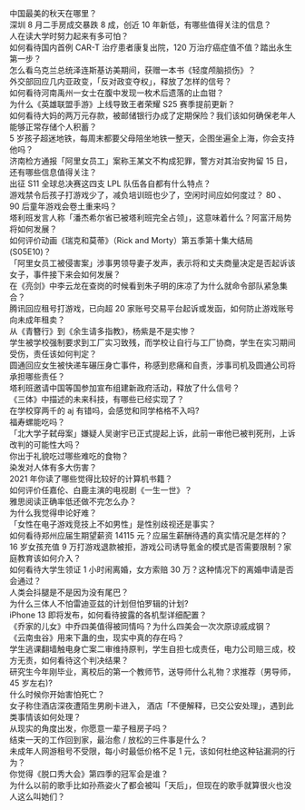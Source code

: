 中国最美的秋天在哪里？  
深圳 8 月二手房成交暴跌 8 成，创近 10 年新低，有哪些值得关注的信息？  
人在读大学时努力起来有多可怕？  
如何看待国内首例 CAR-T 治疗患者康复出院，120 万治疗癌症值不值？踏出永生第一步？  
怎么看乌克兰总统泽连斯基访美期间，获赠一本书《轻度颅脑损伤》？  
外交部回应几内亚政变，「反对政变夺权」，释放了怎样的信号？  
如何看待河南禹州一女士在腹中发现一枚术后遗落的止血钳？  
为什么《英雄联盟手游》上线导致王者荣耀 S25 赛季提前更新？  
如何看待大妈的两万元存款，被邮储银行办成了定期保险？我们该如何确保老年人能够正常存储个人积蓄？  
5 岁孩子超迷地铁，每周末都要父母陪坐地铁一整天，企图坐遍全上海，你会支持他吗？  
济南检方通报「阿里女员工」案称王某文不构成犯罪，警方对其治安拘留 15 日，还有哪些信息值得关注？  
出征 S11 全球总决赛这四支 LPL 队伍各自都有什么特点？  
游戏禁令后孩子打游戏少了，减负培训班也少了，空闲时间应如何度过？ 80 、 90 后童年游戏会卷土重来吗？  
塔利班发言人称「潘杰希尔省已被塔利班完全占领」，这意味着什么？阿富汗局势将如何发展？  
如何评价动画《瑞克和莫蒂》（Rick and Morty）第五季第十集大结局 (S05E10)？  
「阿里女员工被侵害案」涉事男领导妻子发声，表示将和丈夫商量决定是否起诉该女子，事件接下来会如何发展？  
在《亮剑》中李云龙在查岗的时候看到朱子明的床凉了为什么就命令部队紧急集合？  
腾讯回应租号打游戏，已向超 20 家账号交易平台起诉或发函，如何防止游戏账号向未成年租卖？  
从《青簪行》到《余生请多指教》，杨紫是不是实惨？  
学生被学校强制要求到工厂实习致残，而学校让自行与工厂协商，学生在实习期间受伤，责任该如何判定？  
圆通回应女生被快递车碾压身亡事件，称感到悲痛和自责，涉事司机及圆通公司将承担哪些责任？  
塔利班邀请中国等国参加宣布组建新政府活动，释放了什么信号？  
《三体》中描述的未来科技，有哪些已经实现了？  
在学校穿两千的 aj 有错吗，会感觉和同学格格不入吗?  
福寿螺能吃吗？  
「北大学子弑母案」嫌疑人吴谢宇已正式提起上诉，此前一审他已被判死刑，上诉改判的可能性大吗？  
你出于礼貌吃过哪些难吃的食物？  
染发对人体有多大伤害？  
2021 年你读了哪些觉得比较好的计算机书籍？  
如何评价任嘉伦、白鹿主演的电视剧《一生一世》？  
雅思阅读正确率低还做不完怎么办？  
为什么我觉得申论好难？  
「女性在电子游戏竞技上不如男性」是性别歧视还是事实？  
如何看待郑州应届生期望薪资 14115 元？应届生薪酬待遇的真实情况是怎样的？  
16 岁女孩充值 9 万打游戏退款被拒，游戏公司诱导氪金的模式是否需要限制？家庭教育该如何介入？  
如何看待大学生领证 1 小时闹离婚，女方索赔 30 万？这种情况下的离婚申请是否会通过？  
人类会抖腿是不是因为没有尾巴？  
为什么三体人不怕雷迪亚兹的计划但怕罗辑的计划?  
iPhone 13 即将发布，如何看待披露的各机型详细配置？  
《乔家的儿女》中乔四美值得被同情吗？为什么四美会一次次原谅戚成钢？  
《云南虫谷》用来下蛊的虫，现实中真的存在吗？  
学生逃课翻墙触电身亡案二审维持原判，学生自担七成责任，电力公司赔三成，校方无责，如何看待这个判决结果？  
研究生今年刚毕业，离校后的第一个教师节，送导师什么礼物？求推荐（男导师，45 岁左右)?  
什么时候你开始害怕死亡？  
女子称住酒店深夜遭陌生男刷卡进入， 酒店「不便解释，已交公安处理」，遇到此类事情该如何处理？  
从现实的角度出发，你愿意一辈子租房子吗？  
结束一天的工作回到家，最治愈 / 放松的三件事是什么？  
未成年人网游租号不受限，每小时最低价格不足 1 元，该如何杜绝这种钻漏洞的行为？  
你觉得《脱口秀大会》第四季的冠军会是谁？  
为什么以前的歌手比如孙燕姿火了都会被叫「天后」，但现在的歌手就算很火也没人这么叫她们？  
